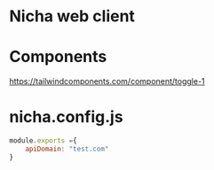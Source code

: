# Nicha web client

# Components
https://tailwindcomponents.com/component/toggle-1

# nicha.config.js
```JavaScript
module.exports ={
    apiDomain: "test.com"
}
```